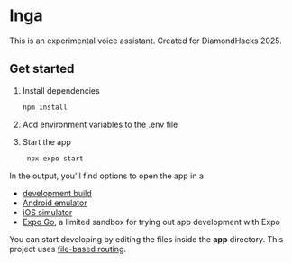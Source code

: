 # Inga

This is an experimental voice assistant. Created for DiamondHacks 2025.

## Get started

1. Install dependencies

   ```bash
   npm install
   ```
3. Add environment variables to the .env file
2. Start the app

   ```bash
    npx expo start
   ```


In the output, you'll find options to open the app in a

- [development build](https://docs.expo.dev/develop/development-builds/introduction/)
- [Android emulator](https://docs.expo.dev/workflow/android-studio-emulator/)
- [iOS simulator](https://docs.expo.dev/workflow/ios-simulator/)
- [Expo Go](https://expo.dev/go), a limited sandbox for trying out app development with Expo

You can start developing by editing the files inside the **app** directory. This project uses [file-based routing](https://docs.expo.dev/router/introduction).
